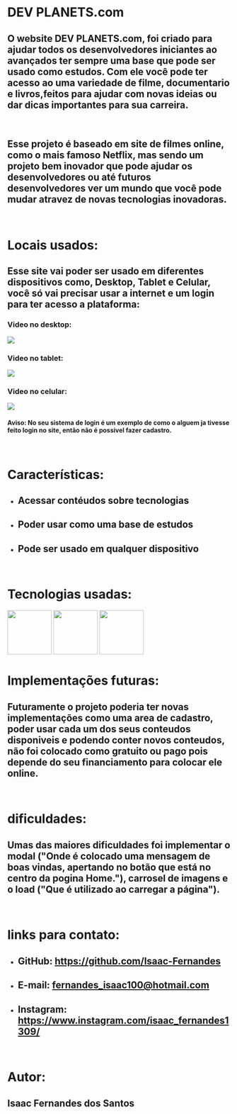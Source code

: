 # **DEV PLANETS.com**

## **O website DEV PLANETS.com, foi criado para ajudar todos os desenvolvedores iniciantes ao avançados ter sempre uma base que pode ser usado como estudos. Com ele você pode ter acesso ao uma variedade de filme, documentario e livros,feitos para ajudar com novas ideias ou dar dicas importantes para sua carreira.**
<br>

## **Esse projeto é baseado em site de filmes online, como o mais famoso Netflix, mas sendo um projeto bem inovador que pode ajudar os desenvolvedores ou até futuros desenvolvedores ver um mundo que você pode mudar atravez de novas tecnologias inovadoras.**
<br>

# **Locais usados:**

## **Esse site vai poder ser usado em diferentes dispositivos como, Desktop, Tablet e Celular, você só vai precisar usar a internet e um login para ter acesso a plataforma:**

### **Video no desktop:**
<img src="video/desktop.gif">

### **Video no tablet:**
<img src="video/tablet.gif">

### **Video no celular:**
<img src="video/celular.gif">

#### **Aviso: No seu sistema de login é um exemplo de como o alguem ja tivesse feito login no site, então não é possivel fazer cadastro.**
<br>

# **Características:**
- ## **Acessar contéudos sobre tecnologias**
- ## **Poder usar como uma base de estudos**
- ## **Pode ser usado em qualquer dispositivo**
<br>

# **Tecnologias usadas:**
<img src="https://apexensino.com.br/wp-content/uploads/2017/11/html-css-javascript.jpg"  height="100px">

<img src="https://miro.medium.com/max/500/1*Mmuvv0ITyhR0LnBTGoPb5A.jpeg" height="100px">

<img src="https://miro.medium.com/max/990/1*fcJL7rGh78Js1DZIajYtfQ.png" height="100px">

<br>

# **Implementações futuras:**
## **Futuramente o projeto poderia ter novas implementações como uma area de cadastro, poder usar cada um dos seus conteudos disponiveis e podendo conter novos conteudos, não foi colocado como gratuito ou pago pois depende do seu financiamento para colocar ele online.**
<br>

# **dificuldades:**

## **Umas das maiores dificuldades foi implementar o modal ("Onde é colocado uma mensagem de boas vindas, apertando no botão que está no centro da pogina Home."), carrosel de imagens e o load ("Que é utilizado ao carregar a página").**
<br>

# **links para contato:**

- ## **GitHub: https://github.com/Isaac-Fernandes**
- ## **E-mail: fernandes_isaac100@hotmail.com**
- ## **Instagram: https://www.instagram.com/isaac_fernandes1309/**
<br>

# **Autor:**
## **Isaac Fernandes dos Santos**